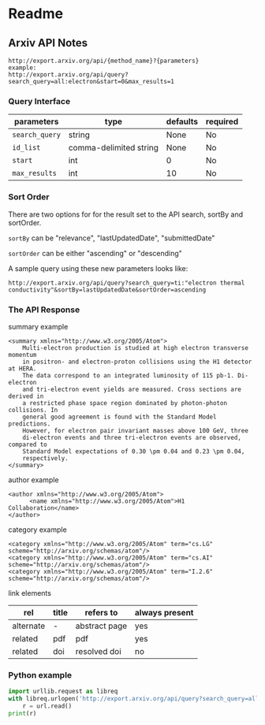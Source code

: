 # Readme

## Arxiv API Notes

```
http://export.arxiv.org/api/{method_name}?{parameters}
example: 
http://export.arxiv.org/api/query?search_query=all:electron&start=0&max_results=1
```

### Query Interface

| parameters     | type                   | defaults | required |
| -------------- | ---------------------- | -------- | -------- |
| `search_query` | string                 | None     | No       |
| `id_list`      | comma-delimited string | None     | No       |
| `start`        | int                    | 0        | No       |
| `max_results`  | int                    | 10       | No       |

### Sort Order

There are two options for for the result set to the API search, sortBy and sortOrder.

`sortBy` can be "relevance", "lastUpdatedDate", "submittedDate"

`sortOrder` can be either "ascending" or "descending"

A sample query using these new parameters looks like:

```
http://export.arxiv.org/api/query?search_query=ti:"electron thermal conductivity"&sortBy=lastUpdatedDate&sortOrder=ascending
```

### The API Response

summary example

```
<summary xmlns="http://www.w3.org/2005/Atom">
    Multi-electron production is studied at high electron transverse momentum
    in positron- and electron-proton collisions using the H1 detector at HERA.
    The data correspond to an integrated luminosity of 115 pb-1. Di-electron
    and tri-electron event yields are measured. Cross sections are derived in
    a restricted phase space region dominated by photon-photon collisions. In
    general good agreement is found with the Standard Model predictions.
    However, for electron pair invariant masses above 100 GeV, three
    di-electron events and three tri-electron events are observed, compared to
    Standard Model expectations of 0.30 \pm 0.04 and 0.23 \pm 0.04,
    respectively.
</summary>
```

author example

```
<author xmlns="http://www.w3.org/2005/Atom">
      <name xmlns="http://www.w3.org/2005/Atom">H1 Collaboration</name>
</author>
```

category example

```
<category xmlns="http://www.w3.org/2005/Atom" term="cs.LG" scheme="http://arxiv.org/schemas/atom"/>
<category xmlns="http://www.w3.org/2005/Atom" term="cs.AI" scheme="http://arxiv.org/schemas/atom"/>
<category xmlns="http://www.w3.org/2005/Atom" term="I.2.6" scheme="http://arxiv.org/schemas/atom"/>
```

link elements

| rel       | title | refers to     | always present |
|-----------|-------|---------------|----------------|
| alternate | -     | abstract page | yes            |
| related   | pdf   | pdf           | yes            |
| related   | doi   | resolved doi  | no             |

### Python example

```python
import urllib.request as libreq
with libreq.urlopen('http://export.arxiv.org/api/query?search_query=all:electron&start=0&max_results=1') as url:
    r = url.read()
print(r)
```












